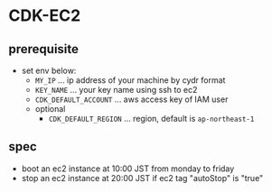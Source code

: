 # CDK-EC2

## prerequisite
- set env below:
  - `MY_IP` ... ip address of your machine by cydr format
  - `KEY_NAME` ... your key name using ssh to ec2
  - `CDK_DEFAULT_ACCOUNT` ... aws access key of IAM user 
  - optional
    - `CDK_DEFAULT_REGION` ... region, default is `ap-northeast-1`

## spec
- boot an ec2 instance at 10:00 JST from monday to friday
- stop an ec2 instance at 20:00 JST if ec2 tag "autoStop" is "true"
